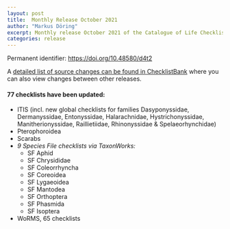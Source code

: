 ```yaml
---
layout: post
title:  Monthly Release October 2021
author: "Markus Döring"
excerpt: Monthly release October 2021 of the Catalogue of Life Checklist
categories: release
---
```


Permanent identifier: https://doi.org/10.48580/d4t2

A [detailed list of source changes can be found in ChecklistBank](https://data.catalogueoflife.org/dataset/2349/sourcemetrics?hideUnchanged=true&releaseKey=2344) where you can also view changes between other releases.

#### 77 checklists have been updated:
 * ITIS (incl. new global checklists for families Dasyponyssidae, Dermanyssidae, Entonyssidae, Halarachnidae, Hystrichonyssidae, Manitherionyssidae, Raillietiidae, Rhinonyssidae & Spelaeorhynchidae) 
 * Pterophoroidea 
 * Scarabs 
 * _9 Species File checklists via TaxonWorks:_ 
   * SF Aphid 
   * SF Chrysididae 
   * SF Coleorrhyncha 
   * SF Coreoidea
   * SF Lygaeoidea
   * SF Mantodea
   * SF Orthoptera
   * SF Phasmida
   * SF Isoptera
 * WoRMS, 65 checklists
